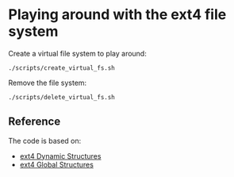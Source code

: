 # Playing around with the ext4 file system

Create a virtual file system to play around:

`./scripts/create_virtual_fs.sh`

Remove the file system:

`./scripts/delete_virtual_fs.sh`

## Reference

The code is based on:

- [ext4 Dynamic Structures](https://www.kernel.org/doc/html/latest/filesystems/ext4/dynamic.html)
- [ext4 Global Structures](https://www.kernel.org/doc/html/latest/filesystems/ext4/globals.html)
